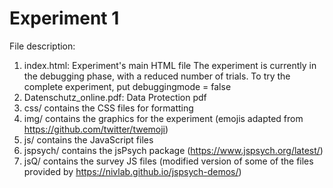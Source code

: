 # Experiment 1

File description:
1. index.html: Experiment's main HTML file
    The experiment is currently in the debugging phase, with a reduced number of trials.
    To try the complete experiment, put debuggingmode = false
2. Datenschutz_online.pdf: Data Protection pdf
3. css/ contains the CSS files for formatting
4. img/ contains the graphics for the experiment (emojis adapted from https://github.com/twitter/twemoji)
4. js/ contains the JavaScript files
5. jspsych/ contains the jsPsych package (https://www.jspsych.org/latest/)
6. jsQ/ contains the survey JS files 
    (modified version of some of the files provided by 
        https://nivlab.github.io/jspsych-demos/)
